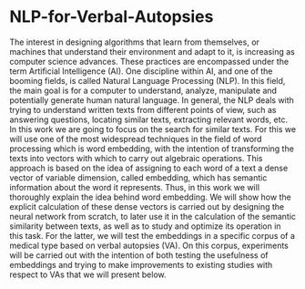 # NLP-for-Verbal-Autopsies

The interest in designing algorithms that learn from themselves, or machines
that understand their environment and adapt to it, is increasing as computer
science advances. These practices are encompassed under the term Artificial
Intelligence (AI).
One discipline within AI, and one of the booming fields, is called Natural
Language Processing (NLP). In this field, the main goal is for a computer
to understand, analyze, manipulate and potentially generate human natural
language. In general, the NLP deals with trying to understand written texts
from different points of view, such as answering questions, locating similar
texts, extracting relevant words, etc. In this work we are going to focus on
the search for similar texts. For this we will use one of the most widespread
techniques in the field of word processing which is word embedding, with
the intention of transforming the texts into vectors with which to carry out
algebraic operations. This approach is based on the idea of assigning to each
word of a text a dense vector of variable dimension, called embedding, which
has semantic information about the word it represents.
Thus, in this work we will thoroughly explain the idea behind word embedding. We will show how the explicit calculation of these dense vectors
is carried out by designing the neural network from scratch, to later use
it in the calculation of the semantic similarity between texts, as well as to
study and optimize its operation in this task. For the latter, we will test the
embeddings in a specific corpus of a medical type based on verbal autopsies
(VA). On this corpus, experiments will be carried out with the intention of
both testing the usefulness of embeddings and trying to make improvements
to existing studies with respect to VAs that we will present below.
